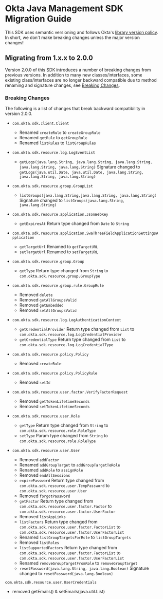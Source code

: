 # Okta Java Management SDK Migration Guide
 
This SDK uses semantic versioning and follows Okta's [library version policy](https://developer.okta.com/code/library-versions/). In short, we don't make breaking changes unless the major version changes!

## Migrating from 1.x.x to 2.0.0

Version 2.0.0 of this SDK introduces a number of breaking changes from previous versions. 
In addition to many new classes/interfaces, some existing class/interfaces are no longer backward compatible due to method renaming and signature changes, see [Breaking Changes](#breaking-changes).

### Breaking Changes

The following is a list of changes that break backward compatibility in version 2.0.0.

- `com.okta.sdk.client.Client`
   - Renamed `createRule` to `createGroupRule`
   - Renamed `getRule` to `getGroupRule`
   - Renamed `listRules` to `listGroupRules`
   
- `com.okta.sdk.resource.log.LogEventList` 
   - `getLogs(java.lang.String, java.lang.String, java.lang.String, java.lang.String, java.lang.String)`
   Signature changed to `getLogs(java.util.Date, java.util.Date, java.lang.String, java.lang.String, java.lang.String)`
   
- `com.okta.sdk.resource.group.GroupList` 
   - `listGroups(java.lang.String,java.lang.String, java.lang.String)`
   Signature changed to `listGroups(java.lang.String, java.lang.String)`

- `com.okta.sdk.resource.application.JsonWebKey`
   - `getExpiresAt` Return type changed from `Date` to `String`

- `com.okta.sdk.resource.application.SwaThreeFieldApplicationSettingsApplication`
   - `getTargetUrl` Renamed to `getTargetURL`
   - `setTargetUrl` Renamed to `setTargetURL`

- `com.okta.sdk.resource.group.Group`
   -  `getType` Return type changed from `String` to `com.okta.sdk.resource.group.GroupType`

- `com.okta.sdk.resource.group.rule.GroupRule`
   -  Removed `delete` 
   -  Removed `getAllGroupsValid` 
   -  Removed `getEmbedded` 
   -  Removed `setAllGroupsValid`

- `com.okta.sdk.resource.log.LogAuthenticationContext`
   -  `getCredentialProvider` Return type changed from `List` to `com.okta.sdk.resource.log.LogCredentialProvider`
   -  `getCredentialType` Return type changed from `List` to `com.okta.sdk.resource.log.LogCredentialType`

- `com.okta.sdk.resource.policy.Policy`
   -  Removed `createRule`

- `com.okta.sdk.resource.policy.PolicyRule`
   - Removed `setId`

- `com.okta.sdk.resource.user.factor.VerifyFactorRequest`
   - Removed `getTokenLifetimeSeconds` 
   - Removed `setTokenLifetimeSeconds`

- `com.okta.sdk.resource.user.Role`
   - `getType` Return type changed from `String` to `com.okta.sdk.resource.role.RoleType`
   - `setType` Param type changed from `String` to `com.okta.sdk.resource.role.RoleType`

- `com.okta.sdk.resource.user.User`
   - Removed `addFactor`
   - Renamed `addGroupTarget` to `addGroupTargetToRole`
   - Renamed `addRole` to `assignRole`
   - Removed `endAllSessions`
   - `expirePassword` Return type changed from `com.okta.sdk.resource.user.TempPassword` to `com.okta.sdk.resource.user.User`
   - Removed `forgotPassword`
   - `getFactor` Return type changed from `com.okta.sdk.resource.user.factor.Factor` to `com.okta.sdk.resource.user.factor.UserFactor`
   - Removed `listAppLinks`
   - `listFactors` Return type changed from `com.okta.sdk.resource.user.factor.FactorList` to `com.okta.sdk.resource.user.factor.UserFactorList` 
   - Renamed `listGroupTargetsForRole` to `listGroupTargets`
   - Removed `listRoles`
   - `listSupportedFactors` Return type changed from `com.okta.sdk.resource.user.factor.FactorList` to `com.okta.sdk.resource.user.factor.UserFactorList`
   - Renamed `removeGroupTargetFromRole` to `removeGroupTarget`
   - `resetPassword(java.lang.String, java.lang.Boolean)` Signature changed to `resetPassword(java.lang.Boolean)`

`com.okta.sdk.resource.user.UserCredentials`
-  removed getEmails() & setEmails(java.util.List)
